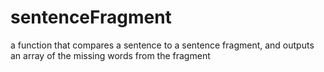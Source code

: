 # sentenceFragment
a function that compares a sentence to a sentence fragment, and outputs an array of the missing words from the fragment
